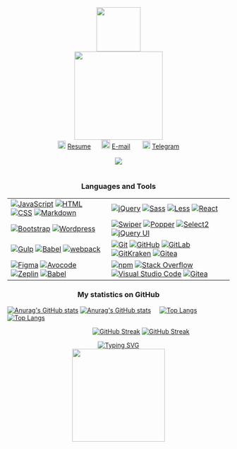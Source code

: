 <div align="center">
  <img src="https://media.giphy.com/media/QXD5JwswnPxFeemnyT/giphy.gif?cid=ecf05e47f13d3f9fc30b627f0b3161d7bc796f796c65813a&rid=giphy.gif&ct=ts" width="100" />
</div>

<div align="center">
  <img src="https://media.giphy.com/media/QuDgW7dXQfCZiWVXD4/giphy.gif" width="200"/>
</div>
<div align="center">
  <img src="https://media.giphy.com/media/0DbpeTlVnwIkfGbV8o/giphy.gif" width="18" /> <a href="https://career.habr.com/julia-kalyukh">Resume</a>
  <span>    </span>
  <img src="https://media.giphy.com/media/2iCNjawFAzNwUYLskA/giphy.gif?cid=ecf05e47g9g0uilixzwwrtyw1pe7ri1pcz9zryrcgc0wxxkc&rid=giphy.gif&ct=s" width="20" /> <a href="mailto:kalyuh.julia@mail.ru">E-mail</a>
  <span>     </span>
  <img src="https://media.giphy.com/media/ZcdZ7ldgeIhfesqA6E/giphy.gif" width="18"/> <a href="https://t.me/jkalyukh">Telegram</a>
</div>

<br>

<div align="center">
  <img src="https://komarev.com/ghpvc/?username=Julia-Kalyukh&style=flat&color=00A077"/>
</div>

#

<h3 align="center">Languages and Tools</h3>
<table align="center">
  <tbody>
    <tr>
      <td>
        <a href="https://developer.mozilla.org/ru/docs/Web/JavaScript" target="_blank"><img alt="JavaScript" src="https://camo.githubusercontent.com/9a794a64d79bb070a8009cf27eb31c989d09d43a65f95362c88ed6c28218319b/68747470733a2f2f696d672e736869656c64732e696f2f62616467652f4a6176615363726970742d4637444631452e7376673f6c6f676f3d6a617661736372697074266c6f676f436f6c6f723d626c61636b" data-canonical-src="https://img.shields.io/badge/JavaScript-F7DF1E.svg?logo=javascript&amp;logoColor=black"></a>
        <a href="https://developer.mozilla.org/ru/docs/Web/HTML" target="_blank"><img alt="HTML" src="https://camo.githubusercontent.com/b4c648ad32f8f9f7c328a4dd59b5df0eb2a4e2623095e31d059f026979129491/68747470733a2f2f696d672e736869656c64732e696f2f62616467652f48544d4c2d4533344632362e7376673f6c6f676f3d68746d6c35266c6f676f436f6c6f723d7768697465" data-canonical-src="https://img.shields.io/badge/HTML-E34F26.svg?logo=html5&amp;logoColor=white"></a>
        <a href="https://developer.mozilla.org/ru/docs/Web/CSS" target="_blank"><img alt="CSS" src="https://camo.githubusercontent.com/53132716f8ed401a79d8c0980b9666b6cd8ce8e7faed1beeb328f821b44850bc/68747470733a2f2f696d672e736869656c64732e696f2f62616467652f4353532d3135373242362e7376673f6c6f676f3d63737333266c6f676f436f6c6f723d7768697465" data-canonical-src="https://img.shields.io/badge/CSS-1572B6.svg?logo=css3&amp;logoColor=white"></a>
        <a href="https://daringfireball.net/projects/markdown" target="_blank"><img alt="Markdown" src="https://camo.githubusercontent.com/0efd050828ea5aa9f24a975795966252bcaa93ce8d2bb4823bc75b52931a9749/68747470733a2f2f696d672e736869656c64732e696f2f62616467652f4d61726b646f776e2d3030303030302e7376673f6c6f676f3d6d61726b646f776e266c6f676f436f6c6f723d7768697465" data-canonical-src="https://img.shields.io/badge/Markdown-000000.svg?logo=markdown&amp;logoColor=white"></a>
      </td>
      <td>
        <a href="https://jquery.com/" target="_blank"><img alt="jQuery" src="https://img.shields.io/badge/-jQuery-0A69AD?&logo=jquery&logoColor=white"></a>
        <a href="https://sass-lang.com/" target="_blank"><img alt="Sass" src="https://img.shields.io/badge/-Sass-CE649A?&logo=sass&logoColor=white"></a>
        <a href="https://lesscss.org" target="_blank"><img alt="Less" src="https://img.shields.io/badge/-Less-1D365D?&logo=Less&logoColor=white"></a>
        <a href="https://ru.reactjs.org" target="_blank"><img alt="React" src="https://img.shields.io/badge/-React-45b8d8?&logo=react&logoColor=white"></a>
      </td>
    </tr>
    <tr>
      <td>
        <a href="https://getbootstrap.com/docs/5.2/getting-started/introduction/" target="_blank"><img alt="Bootstrap" src="https://camo.githubusercontent.com/bc050eb2d16bdd3fc50eef513cf1717ddbafa51a311312ada6b8c49a48632731/68747470733a2f2f696d672e736869656c64732e696f2f62616467652f426f6f7473747261702d3739353242332e7376673f6c6f676f3d626f6f747374726170266c6f676f436f6c6f723d7768697465" data-canonical-src="https://img.shields.io/badge/Bootstrap-7952B3.svg?logo=bootstrap&amp;logoColor=white"></a>
        <a href="https://ru.wordpress.org/" target="_blank"><img alt="Wordpress" src="https://camo.githubusercontent.com/6e58db1589ea4b78a7a30bbbdafe89a19de20d17811d4a26321348dd9c7589d3/68747470733a2f2f696d672e736869656c64732e696f2f62616467652f576f726470726573732d3231373539423f6c6f676f3d776f72647072657373266c6f676f436f6c6f723d7768697465" data-canonical-src="https://img.shields.io/badge/Wordpress-21759B?logo=wordpress&amp;logoColor=white"></a>
        </td>
        <td>
        <a href="https://swiperjs.com/" target="_blank"><img alt="Swiper" src="https://img.shields.io/badge/-Swiper-0080FF?&logo=Swiper&logoColor=white"></a>
        <a href="https://popper.js.org" target="_blank"><img alt="Popper" src="https://custom-icon-badges.demolab.com/badge/Popper-FFE69D?logo=popper"></a>
        <a href="https://select2.org/" target="_blank"><img alt="Select2" src="https://img.shields.io/badge/-SELECT2-1694CA?&logo=SELECT2&logoColor=white"></a>
        <a href="https://jqueryui.com/" target="_blank"><img alt="jQuery UI" src="https://custom-icon-badges.demolab.com/badge/jQuery UI-white?logo=jqueryui"></a>
      </td>
    </tr>
    <tr>
      <td>
        <a href="https://gulpjs.com" target="_blank"><img alt="Gulp" src="https://img.shields.io/badge/-Gulp-EB4A4A?&logo=gulp&logoColor=white"></a>
        <a href="https://babeljs.io" target="_blank"><img alt="Babel" src="https://img.shields.io/badge/-Babel-F6DA55?&logo=Babel&logoColor=black"></a>
        <a href="https://webpack.js.org/" target="_blank"><img alt="webpack" src="https://img.shields.io/badge/-webpack-1E72B3?&logo=webpack&logoColor=white"></a>
      </td>
      <td>
        <a href="https://git-scm.com" target="_blank"><img alt="Git" src="https://camo.githubusercontent.com/b957ad4a7456b1ed2ddea1f1e5d7789b1df3c8c5bbcf9427775b0ccad8e0c200/68747470733a2f2f696d672e736869656c64732e696f2f62616467652f4769742d4630353033332e7376673f6c6f676f3d676974266c6f676f436f6c6f723d7768697465" data-canonical-src="https://img.shields.io/badge/Git-F05033.svg?logo=git&amp;logoColor=white"></a>
        <a href="https://github.com/" target="_blank"><img alt="GitHub" src="https://img.shields.io/badge/-GitHub-161B22?&logo=GitHub"></a>
        <a href="https://about.gitlab.com/" target="_blank"><img alt="GitLab" src="https://img.shields.io/badge/-GitLab-white?&logo=GitLab"></a>
        <a href="https://www.gitkraken.com" target="_blank"><img alt="GitKraken" src="https://img.shields.io/badge/-GitKraken-149287?&logo=GitKraken&logoColor=white"></a>
        <a href="https://gitea.io/ru-ru/" target="_blank"><img alt="Gitea" src="https://img.shields.io/badge/-Gitea-5F9925?&logo=gitea&logoColor=white"></a>
      </td>
    </tr>
    <tr>
      <td>
        <a href="https://www.figma.com/" target="_blank"><img alt="Figma" src="https://img.shields.io/badge/-Figma-5551FF?&logo=figma&logoColor=white"></a>
        <a href="https://avocode.com" target="_blank"><img alt="Avocode" src="https://custom-icon-badges.demolab.com/badge/Avocode-00BC87?logo=Avocode&logoColor=white"></a>
        <a href="https://zeplin.io" target="_blank"><img alt="Zeplin" src="https://custom-icon-badges.demolab.com/badge/Zeplin-EF651F?logo=Zeplin&logoColor=white"></a>
        <a href="https://www.adobe.com/products/photoshop.html" target="_blank"><img alt="Babel" src="https://img.shields.io/badge/-Adobe Photoshop-3AB0FE?&logo=AdobePhotoshop&logoColor=white"></a>
      </td>
      <td>
        <a href="https://www.npmjs.com/" target="_blank"><img alt="npm" src="https://img.shields.io/badge/-npm-white?&logo=npm"></a>
        <a href="https://stackoverflow.com" target="_blank"><img alt="Stack Overflow" src="https://camo.githubusercontent.com/26e24924e6b305b420fe35cac175ab285d3d9faa7facd26e8a98c1f4256f768d/68747470733a2f2f696d672e736869656c64732e696f2f62616467652f2d537461636b2532304f766572666c6f772d4645374131363f6c6f676f3d737461636b2d6f766572666c6f77266c6f676f436f6c6f723d7768697465" data-canonical-src="https://img.shields.io/badge/-Stack%20Overflow-FE7A16?logo=stack-overflow&amp;logoColor=white"></a>
        <a href="https://code.visualstudio.com" target="_blank"><img alt="Visual Studio Code" src="https://camo.githubusercontent.com/f53628686f10ddabc221f47e91499adfaaed5663511900009deb71bd3c873236/68747470733a2f2f696d672e736869656c64732e696f2f62616467652f56697375616c25323053747564696f253230436f64652d3030373864372e7376673f6c6f676f3d76697375616c2d73747564696f2d636f6465266c6f676f436f6c6f723d7768697465" data-canonical-src="https://img.shields.io/badge/Visual%20Studio%20Code-0078d7.svg?logo=visual-studio-code&amp;logoColor=white"></a>
        <a href="https://www.jetbrains.com/ru-ru/webstorm/" target="_blank"><img alt="Gitea" src="https://img.shields.io/badge/-WebStorm-white?&logo=WebStorm&logoColor=black"></a>
      </td>
    </tr>
  </tbody>
</table>

<h3 align="center">My statistics on GitHub</h3>

[![Anurag's GitHub stats](https://github-readme-stats.vercel.app/api?username=Julia-Kalyukh&count_private=true&line_height=24&show_icons=true&card_width=450&theme=codeSTACKr#gh-dark-mode-only)](https://github.com/anuraghazra/github-readme-stats#gh-dark-mode-only)
[![Anurag's GitHub stats](https://github-readme-stats.vercel.app/api?username=Julia-Kalyukh&count_private=true&line_height=24&show_icons=true&card_width=450&theme=vue#gh-light-mode-only)](https://github.com/anuraghazra/github-readme-stats#gh-light-mode-only)<span>    </span>
[![Top Langs](https://github-readme-stats.vercel.app/api/top-langs/?username=Julia-Kalyukh&langs_count=8&layout=compact&theme=codeSTACKr#gh-dark-mode-only)](https://github.com/anuraghazra/github-readme-stats#gh-dark-mode-only)
[![Top Langs](https://github-readme-stats.vercel.app/api/top-langs/?username=Julia-Kalyukh&langs_count=8&layout=compact&theme=vue#gh-light-mode-only)](https://github.com/anuraghazra/github-readme-stats#gh-light-mode-only)

<span>                                                </span>
[![GitHub Streak](https://streak-stats.demolab.com?user=Julia-Kalyukh&date_format=j%20M%5B%20Y%5D&background=09131B&border=0F1A24&stroke=0F1A24&ring=FE662F&fire=FFE300&currStreakNum=FFFFFF&sideNums=FFFFFF&sideLabels=FE662F&currStreakLabel=FFE300&dates=FFFFFF#gh-dark-mode-only)](https://git.io/streak-stats#gh-dark-mode-only)
[![GitHub Streak](https://github-readme-streak-stats.herokuapp.com?user=Julia-Kalyukh&theme=vue&border=F2F0F0&date_format=j%20M%5B%20Y%5D&currStreakNum=000000#gh-light-mode-only)](https://git.io/streak-stats#gh-light-mode-only)
<!-- ![Wwakatime stats](https://github-readme-stats-taupe-two.vercel.app/api/wakatime?username=Julia-Kalyukh&hide_title=true&hide_border=true&langs_count=5&bg_color=00000000&text_color=777) -->

<div align="center">
  <a href="https://git.io/typing-svg"><img src="https://readme-typing-svg.demolab.com?font=Special+Elite&size=30&duration=2500&pause=700&color=D50000&center=true&vCenter=true&width=300&lines=I+love+coding!" alt="Typing SVG" /></a>
  <br>
  <img src="https://media.giphy.com/media/JIX9t2j0ZTN9S/giphy.gif?cid=ecf05e4722af63a96228193c670975456e9a2e6859f93998&rid=giphy.gif&ct=g" width="210" />
</div>
